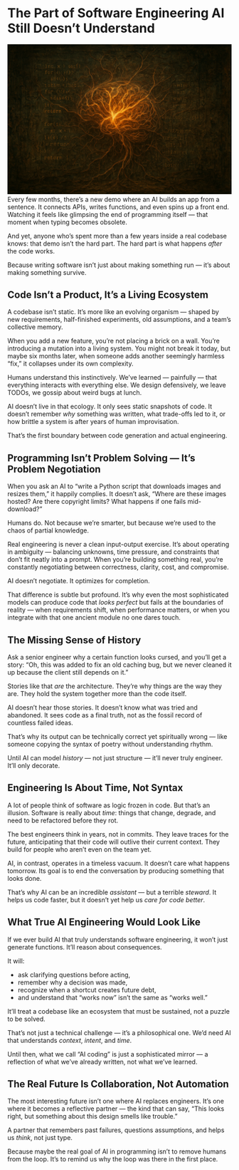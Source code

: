 # The Part of Software Engineering AI Still Doesn’t Understand
![cover]
Every few months, there’s a new demo where an AI builds an app from a sentence. It connects APIs, writes functions, and even spins up a front end. Watching it feels like glimpsing the end of programming itself — that moment when typing becomes obsolete.

And yet, anyone who’s spent more than a few years inside a real codebase knows: that demo isn’t the hard part. The hard part is what happens *after* the code works.

Because writing software isn’t just about making something run — it’s about making something survive.

## Code Isn’t a Product, It’s a Living Ecosystem

A codebase isn’t static. It’s more like an evolving organism — shaped by new requirements, half-finished experiments, old assumptions, and a team’s collective memory.

When you add a new feature, you’re not placing a brick on a wall. You’re introducing a mutation into a living system. You might not break it today, but maybe six months later, when someone adds another seemingly harmless “fix,” it collapses under its own complexity.

Humans understand this instinctively. We’ve learned — painfully — that everything interacts with everything else. We design defensively, we leave TODOs, we gossip about weird bugs at lunch.

AI doesn’t live in that ecology. It only sees static snapshots of code. It doesn’t remember *why* something was written, what trade-offs led to it, or how brittle a system is after years of human improvisation.

That’s the first boundary between code generation and actual engineering.

## Programming Isn’t Problem Solving — It’s Problem Negotiation

When you ask an AI to “write a Python script that downloads images and resizes them,” it happily complies. It doesn’t ask, “Where are these images hosted? Are there copyright limits? What happens if one fails mid-download?”

Humans do. Not because we’re smarter, but because we’re used to the chaos of partial knowledge.

Real engineering is never a clean input-output exercise. It’s about operating in ambiguity — balancing unknowns, time pressure, and constraints that don’t fit neatly into a prompt. When you’re building something real, you’re constantly negotiating between correctness, clarity, cost, and compromise.

AI doesn’t negotiate. It optimizes for completion.

That difference is subtle but profound. It’s why even the most sophisticated models can produce code that *looks perfect* but fails at the boundaries of reality — when requirements shift, when performance matters, or when you integrate with that one ancient module no one dares touch.

## The Missing Sense of History

Ask a senior engineer why a certain function looks cursed, and you’ll get a story:
“Oh, this was added to fix an old caching bug, but we never cleaned it up because the client still depends on it.”

Stories like that *are* the architecture. They’re why things are the way they are. They hold the system together more than the code itself.

AI doesn’t hear those stories. It doesn’t know what was tried and abandoned. It sees code as a final truth, not as the fossil record of countless failed ideas.

That’s why its output can be technically correct yet spiritually wrong — like someone copying the syntax of poetry without understanding rhythm.

Until AI can model *history* — not just structure — it’ll never truly engineer. It’ll only decorate.

## Engineering Is About Time, Not Syntax

A lot of people think of software as logic frozen in code. But that’s an illusion. Software is really about *time*: things that change, degrade, and need to be refactored before they rot.

The best engineers think in years, not in commits.
They leave traces for the future, anticipating that their code will outlive their current context. They build for people who aren’t even on the team yet.

AI, in contrast, operates in a timeless vacuum. It doesn’t care what happens tomorrow. Its goal is to end the conversation by producing something that looks done.

That’s why AI can be an incredible *assistant* — but a terrible *steward*. It helps us code faster, but it doesn’t yet help us *care for code better*.

## What True AI Engineering Would Look Like

If we ever build AI that truly understands software engineering, it won’t just generate functions. It’ll reason about consequences.

It will:

* ask clarifying questions before acting,
* remember why a decision was made,
* recognize when a shortcut creates future debt,
* and understand that “works now” isn’t the same as “works well.”

It’ll treat a codebase like an ecosystem that must be sustained, not a puzzle to be solved.

That’s not just a technical challenge — it’s a philosophical one. We’d need AI that understands *context*, *intent*, and *time*.

Until then, what we call “AI coding” is just a sophisticated mirror — a reflection of what we’ve already written, not what we’ve learned.

## The Real Future Is Collaboration, Not Automation

The most interesting future isn’t one where AI replaces engineers. It’s one where it becomes a reflective partner — the kind that can say, “This looks right, but something about this design smells like trouble.”

A partner that remembers past failures, questions assumptions, and helps us *think*, not just type.

Because maybe the real goal of AI in programming isn’t to remove humans from the loop.
It’s to remind us why the loop was there in the first place.

[cover]: ./cover.png